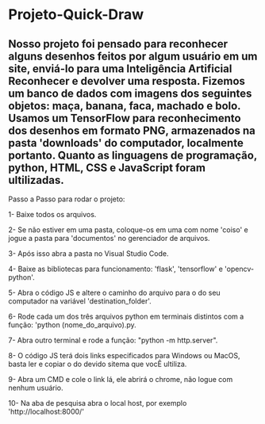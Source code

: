 # Projeto-Quick-Draw
 Nosso projeto foi pensado para reconhecer alguns desenhos feitos por algum usuário em um site, enviá-lo para uma Inteligência Artificial Reconhecer e devolver uma resposta. Fizemos um banco de dados com imagens dos seguintes objetos: maça, banana, faca, machado e bolo. Usamos um TensorFlow para reconhecimento dos desenhos em formato PNG, armazenados na pasta 'downloads' do computador, localmente portanto.
 Quanto as linguagens de programação, python, HTML, CSS e JavaScript foram ultilizadas.
 -------------------------------------------------------------------------------------------------------------------------------------------------------------------------------
 Passo a Passo para rodar o projeto:
 
 1- Baixe todos os arquivos.
 
 2- Se não estiver em uma pasta, coloque-os em uma com nome 'coiso' e jogue a pasta para 'documentos' no gerenciador de arquivos.
 
 3- Após isso abra a pasta no Visual Studio Code.
 
 4- Baixe as bibliotecas para funcionamento: 'flask', 'tensorflow' e 'opencv-python'.
 
 5- Abra o código JS e altere o caminho do arquivo para o do seu computador na variável 'destination_folder'.
 
 6- Rode cada um dos três arquivos python em terminais distintos com a função: 'python (nome_do_arquivo).py.
 
 7- Abra outro terminal e rode a função: "python -m http.server".
 
 8- O código JS terá dois links especificados para Windows ou MacOS, basta ler e copiar o do devido sitema que vocÊ ultiliza.
 
 9- Abra um CMD e cole o link lá, ele abrirá o chrome, não logue com nenhum usuário.
 
 10- Na aba de pesquisa abra o local host, por exemplo 'http://localhost:8000/'
